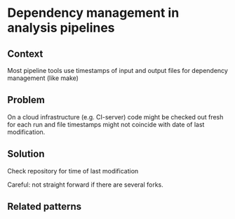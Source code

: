 # Dependency management in analysis pipelines

## Context
Most pipeline tools use timestamps of input and output files for dependency management (like make)

## Problem
On a cloud infrastructure (e.g. CI-server) code might be checked out fresh for each run and file timestamps might not coincide with date of last modification.

## Solution
Check repository for time of last modification

Careful: not straight forward if there are several forks.


## Related patterns
